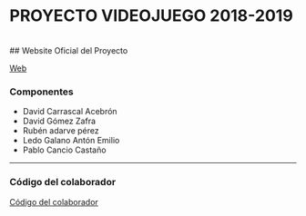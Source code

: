# PROYECTO VIDEOJUEGO 2018-2019

<br />
## Website Oficial del Proyecto

[Web](tecnologiavideojuegos.github.io/proyecto-videojuego-darpa-gamers/)

### Componentes 
  - David Carrascal Acebrón 
  - David Gómez Zafra
  - Rubén adarve pérez
  - Ledo Galano Antón Emilio
  - Pablo Cancio Castaño
  
----
  
### Código del colaborador
[Código del colaborador](https://github.com/TecnologiaVideojuegos/proyecto-videojuego-darpa-gamers/blob/master/CODE_OF_CONDUCT.md)
